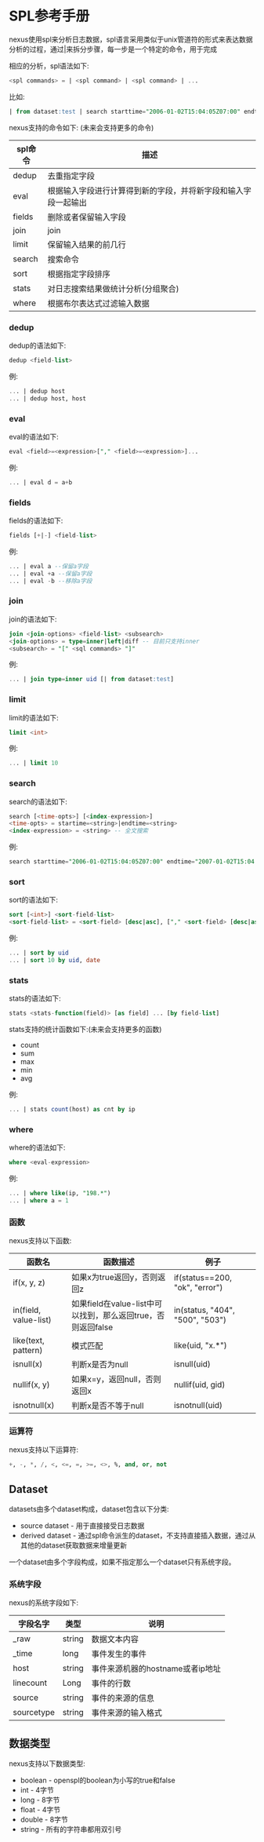 # SPL参考手册

nexus使用spl来分析日志数据，spl语言采用类似于unix管道符的形式来表达数据分析的过程，通过$|$来拆分步骤，每一步是一个特定的命令，用于完成

相应的分析，spl语法如下:

```sql
<spl commands> = | <spl command> | <spl command> | ...
```

比如:

```sql
| from dataset:test | search starttime="2006-01-02T15:04:05Z07:00" endtime="2007-01-02T15:04:05Z07:00" 
```

nexus支持的命令如下: (未来会支持更多的命令)

| spl命令 | 描述                                                         |
| ------- | ------------------------------------------------------------ |
| dedup   | 去重指定字段                                                 |
| eval    | 根据输入字段进行计算得到新的字段，并将新字段和输入字段一起输出 |
| fields  | 删除或者保留输入字段                                         |
| join    | join                                                         |
| limit   | 保留输入结果的前几行                                         |
| search  | 搜索命令                                                     |
| sort    | 根据指定字段排序                                             |
| stats   | 对日志搜索结果做统计分析(分组聚合)                           |
| where   | 根据布尔表达式过滤输入数据                                   |

### dedup

dedup的语法如下:

```sql
dedup <field-list>
```

例:

``` sql
... | dedup host
... | dedup host, host
```

### eval

eval的语法如下:

```sql
eval <field>=<expression>["," <field>=<expression>]...
```

例:

```sql
... | eval d = a+b
```

### fields

fields的语法如下:

```sql
fields [+|-] <field-list>
```

例:

```sql
... | eval a --保留a字段
... | eval +a --保留a字段
... | eval -b --移除a字段
```

### join

join的语法如下:

```sql
join <join-options> <field-list> <subsearch>
<join-options> = type=inner|left|diff -- 目前只支持inner
<subsearch> = "[" <sql commands> "]"
```

例:

```sql
... | join type=inner uid [| from dataset:test]
```

### limit

limit的语法如下:

```sql
limit <int>
```

例:

```sql
... | limit 10
```

### search

search的语法如下:

```sql
search [<time-opts>] [<index-expression>]
<time-opts> = startime=<string>|endtime=<string>
<index-expression> = <string> -- 全文搜索
```

例:

```sql
search starttime="2006-01-02T15:04:05Z07:00" endtime="2007-01-02T15:04:05Z07:00" 
```

### sort

sort的语法如下:

```sql
sort [<int>] <sort-field-list>
<sort-field-list> = <sort-field> [desc|asc], ["," <sort-field> [desc|asc]]...
```

例:

```sql
... | sort by uid
... | sort 10 by uid, date
```

### stats

stats的语法如下:

```sql
stats <stats-function(field)> [as field] ... [by field-list]
```

stats支持的统计函数如下:(未来会支持更多的函数)

* count
* sum
* max
* min
* avg

例:

```sql
... | stats count(host) as cnt by ip
```

### where

where的语法如下:

```sql
where <eval-expression>
```

例:

```sql
... | where like(ip, "198.*")
... | where a = 1
```

### 函数

nexus支持以下函数:

| 函数名                | 函数描述                                                     | 例子                            |
| --------------------- | ------------------------------------------------------------ | ------------------------------- |
| if(x, y, z)           | 如果x为true返回y，否则返回z                                  | if(status==200, "ok", "error")  |
| in(field, value-list) | 如果field在value-list中可以找到，那么返回true，否则返回false | in(status, "404", "500", "503") |
| like(text, pattern)   | 模式匹配                                                     | like(uid, "x.*")                |
| isnull(x)             | 判断x是否为null                                              | isnull(uid)                     |
| nullif(x, y)          | 如果x=y，返回null，否则返回x                                 | nullif(uid, gid)                |
| isnotnull(x)          | 判断x是否不等于null                                          | isnotnull(uid)                  |

### 运算符

nexus支持以下运算符:

```sql
+, -, *, /, <, <=, =, >=, <>, %, and, or, not
```



## Dataset

datasets由多个dataset构成，dataset包含以下分类:

* source dataset - 用于直接接受日志数据
* derived dataset - 通过spl命令派生的dataset，不支持直接插入数据，通过从其他的dataset获取数据来增量更新

一个dataset由多个字段构成，如果不指定那么一个dataset只有系统字段。



### 系统字段

nexus的系统字段如下:

| 字段名字   | 类型   | 说明                             |
| ---------- | ------ | -------------------------------- |
| _raw       | string | 数据文本内容                     |
| _time      | long   | 事件发生的事件                   |
| host       | string | 事件来源机器的hostname或者ip地址 |
| linecount  | Long   | 事件的行数                       |
| source     | string | 事件的来源的信息                 |
| sourcetype | string | 事件来源的输入格式               |



## 数据类型

nexus支持以下数据类型: 

* boolean - openspl的boolean为小写的true和false
* int - 4字节
* long - 8字节
* float - 4字节
* double - 8字节
* string - 所有的字符串都用双引号
